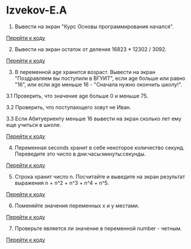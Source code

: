 # Izvekov-E.A
1. Вывести на экран "Курс Основы программирования начался".

[Перейти к коду](homework/Task1.py)

2. Вывести на экран остаток от деления 16823 * 12302 / 3092.

[Перейти к коду](homework/Task2.py)

3. В переменной age хранится возраст. Вывести на экран "Поздравляем вы поступили в ВГУИТ", если age больше или равно "16", или если age меньше 16 - "Сначала нужно окончить школу!".

3.1 Проверить, что значение age больше 0 и меньше 75.

3.2 Проверить, что поступающего зовут не Иван.

3.3 Если Абитуериенту меньше 16 вывести на экран сколько лет ему еще учиться в школе.

[Перейти к коду](homework/Task3.py)

4. Переменная seconds хранит в себе некоторое количество секунд. Переведите это число в дни:часы:минуты:секунды.

[Перейти к коду](homework/Task4.py)

5. Строка хранит число n. Посчитайте и выведите на экран результат выражения n + n^2 + n^3 + n^4 + n^5.

[Перейти к коду](homework/Task5.py)

6. Поменяйте значения переменных x и y местами.

[Перейти к коду](homework/Task6.py)

7. Проверьте является ли значение в переменной number - четным.

[Перейти к коду](homework/Task7.py)
